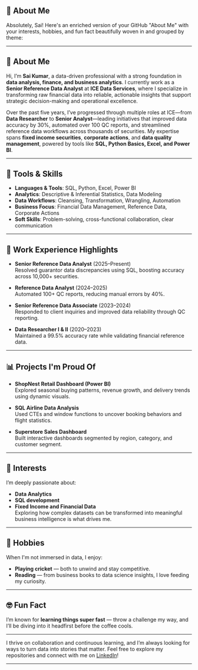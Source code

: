 ## 👋 About Me

Absolutely, Sai! Here's an enriched version of your GitHub "About Me" with your interests, hobbies, and fun fact beautifully woven in and grouped by theme:

---

## 👋 About Me

Hi, I’m **Sai Kumar**, a data-driven professional with a strong foundation in **data analysis, finance, and business analytics**. I currently work as a **Senior Reference Data Analyst** at **ICE Data Services**, where I specialize in transforming raw financial data into reliable, actionable insights that support strategic decision-making and operational excellence.

Over the past five years, I’ve progressed through multiple roles at ICE—from **Data Researcher** to **Senior Analyst**—leading initiatives that improved data accuracy by 30%, automated over 100 QC reports, and streamlined reference data workflows across thousands of securities. My expertise spans **fixed income securities**, **corporate actions**, and **data quality management**, powered by tools like **SQL, Python Basics, Excel, and Power BI**.

---

## 🔧 Tools & Skills

- **Languages & Tools**: SQL, Python, Excel, Power BI 
- **Analytics**: Descriptive & Inferential Statistics, Data Modeling 
- **Data Workflows**: Cleansing, Transformation, Wrangling, Automation  
- **Business Focus**: Financial Data Management, Reference Data, Corporate Actions  
- **Soft Skills**: Problem-solving, cross-functional collaboration, clear communication  

---

## 💼 Work Experience Highlights

- **Senior Reference Data Analyst** (2025–Present)  
  Resolved guarantor data discrepancies using SQL, boosting accuracy across 10,000+ securities.

- **Reference Data Analyst** (2024–2025)  
  Automated 100+ QC reports, reducing manual errors by 40%.

- **Senior Reference Data Associate** (2023–2024)  
  Responded to client inquiries and improved data reliability through QC reporting.

- **Data Researcher I & II** (2020–2023)  
  Maintained a 99.5% accuracy rate while validating financial reference data.

---

## 📊 Projects I'm Proud Of

- **ShopNest Retail Dashboard (Power BI)**  
  Explored seasonal buying patterns, revenue growth, and delivery trends using dynamic visuals.

- **SQL Airline Data Analysis**  
  Used CTEs and window functions to uncover booking behaviors and flight statistics.

- **Superstore Sales Dashboard**  
  Built interactive dashboards segmented by region, category, and customer segment.

---

## 🧭 Interests

I’m deeply passionate about:
- **Data Analytics**
- **SQL development**
- **Fixed Income and Financial Data**  
Exploring how complex datasets can be transformed into meaningful business intelligence is what drives me.

---

## 🏏 Hobbies

When I'm not immersed in data, I enjoy:
- **Playing cricket** — both to unwind and stay competitive.
- **Reading** — from business books to data science insights, I love feeding my curiosity.

---

## 🤓 Fun Fact

I’m known for **learning things super fast** — throw a challenge my way, and I’ll be diving into it headfirst before the coffee cools.

---

I thrive on collaboration and continuous learning, and I’m always looking for ways to turn data into stories that matter. Feel free to explore my repositories and connect with me on [LinkedIn](https://www.linkedin.com/in/saikj)!

---


